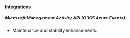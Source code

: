 
#### Integrations

##### Microsoft Management Activity API (O365 Azure Events)

- Maintenance and stability enhancements.
